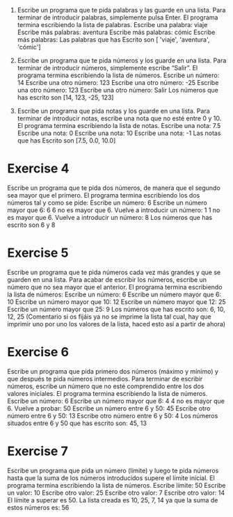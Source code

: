 1. Escribe un programa que te pida palabras y las guarde en una lista. Para terminar de introducir palabras, simplemente pulsa Enter. El programa termina escribiendo la lista de palabras.
Escribe una palabra: viaje
Escribe más palabras: aventura
Escribe más palabras: cómic
Escribe más palabras:
Las palabras que has Escrito son [ 'viaje', 'aventura', 'cómic']

2. Escribe un programa que te pida números y los guarde en una lista. Para terminar de introducir números, simplemente escribe “Salir”. El programa termina escribiendo la lista de números.
Escribe un número: 14
Escribe una otro número: 123
Escribe una otro número: -25
Escribe una otro número: 123
Escribe una otro número: Salir
Los números que has escrito son [14, 123, -25, 123]

3. Escribe un programa que pida notas y los guarde en una lista. Para terminar de introducir notas, escribe una nota que no esté entre 0 y 10. El programa termina escribiendo la lista de notas.
Escribe una nota: 7.5
Escribe una nota: 0
Escribe una nota: 10
Escribe una nota: -1
Las notas que has Escrito son [7.5, 0.0, 10.0]

# Exercise 4
Escribe un programa que te pida dos números, de manera que el segundo sea mayor que el primero. El programa termina escribiendo los dos números tal y como se pide:
Escribe un número: 6
Escribe un número mayor que 6: 6
6 no es mayor que 6. Vuelve a introducir un número: 1
1 no es mayor que 6. Vuelve a introducir un número: 8
Los números que has escrito son 6 y 8

# Exercise 5
Escribe un programa que te pida números cada vez más grandes y que se guarden en una lista. Para acabar de escribir los números, escribe un número que no sea mayor que el anterior. El programa termina escribiendo la lista de números:
Escribe un número: 6
Escribe un número mayor que 6: 10
Escribe un número mayor que 10: 12
Escribe un número mayor que 12: 25
Escribe un número mayor que 25: 9
Los números que has escrito son: 6, 10, 12, 25  (Comentario si os fijáis ya no se imprime la lista tal cual, hay que imprimir uno por uno los valores de la lista, haced esto así a partir de ahora)

# Exercise 6
Escribe un programa que pida primero dos números (máximo y mínimo) y que después te pida números intermedios. Para terminar de escribir números, escribe un número que no esté comprendido entre los dos valores iniciales. El programa termina escribiendo la lista de números.
Escribe un número: 6
Escribe un número mayor que 6: 4
4 no es mayor que 6. Vuelve a probar: 50
Escribe un número entre 6 y 50: 45
Escribe otro número entre 6 y 50: 13
Escribe otro número entre 6 y 50: 4
Los números situados entre 6 y 50 que has escrito son: 45, 13 

# Exercise 7 
Escribe un programa que pida un número (límite) y luego te pida números hasta que la suma de los números introducidos supere el límite inicial. El programa termina escribiendo la lista de números.
Escribe límite: 50
Escribe un valor: 10
Escribe otro valor: 25
Escribe otro valor: 7
Escribe otro valor: 14
El límite a superar es 50. La lista creada es 10, 25, 7, 14 ya que la suma de estos números es: 56
